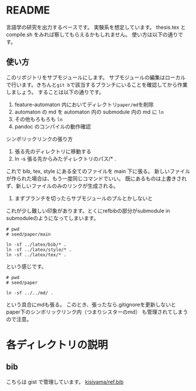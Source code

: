 # README

言語学の研究を出力するベースです。
実験系を想定しています。
thesis.tex と compile.sh をみれば察してもらえるかもしれません。
使い方は以下の通りです。

## 使い方

このリポジトリをサブモジュールにします。
サブモジュールの編集はローカルで行います。きちんと`git b`で該当するブランチにいることを確認してから作業しましょう。
することは以下の通りです。

1. feature-automaton 内においてディレクトリ`paper/md`を削除
1. automaton の md を automaton 内の submodule 内の md に `ln`
1. その他もろもろも `ln`
1. pandoc のコンパイルの動作確認

シンボリックリンクの張り方
1. 張る先のディレクトリに移動する
1. ln -s 張る先からみたディレクトリのパス/* .

これで bib, tex, style にある全てのファイルを main 下に張る。
新しいファイルが作られた場合は、もう一度同じコマンドでいい。
既にあるものは上書きされず、新しいファイルのみのリンクが生成される。

1. まずブランチを切ったらサブモジュールのプルとかしないと

これが少し難しい印象があります。とくにrefbibの部分がsubmodule in submoduleのようになってしまいます。

```shell
# pwd
# seed/paper/main

ln -sf ../latex/bib/* .
ln -sf ../latex/style/* .
ln -sf ../latex/tex/* .
```

という感じです。

```shell
# pwd 
# seed/paper

ln -sf ../../md/ .
```

という具合にmdも張る。
このとき、張ったなら.gitignoreを更新しないと
paper下のシンボリックリンク内（つまりシスターのmd）
も管理されてしまうので注意。

# 各ディレクトリの説明

## bib

こちらは gist で管理しています。
[kisiyama/ref.bib](https://gist.github.com/kisiyama/0f615ecb4ec47c9cfdec60c62c22b5f1)

